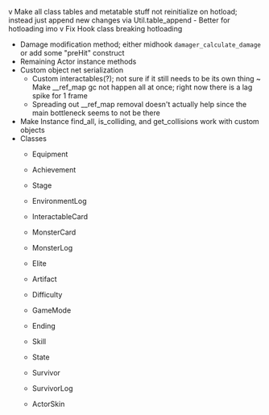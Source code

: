 v Make all class tables and metatable stuff not reinitialize on hotload; instead just append new changes via Util.table_append
    - Better for hotloading imo
v Fix Hook class breaking hotloading
- Damage modification method; either midhook `damager_calculate_damage` or add some "preHit" construct
- Remaining Actor instance methods
- Custom object net serialization
    - Custom interactables(?); not sure if it still needs to be its own thing
~ Make __ref_map gc not happen all at once; right now there is a lag spike for 1 frame
    - Spreading out __ref_map removal doesn't actually help since the main bottleneck seems to not be there
- Make Instance find_all, is_colliding, and get_collisions work with custom objects
- Classes
    - Equipment
    - Achievement

    - Stage
    - EnvironmentLog
    
    - InteractableCard
    - MonsterCard

    - MonsterLog
    - Elite
    
    - Artifact
    - Difficulty
    - GameMode

    - Ending

    - Skill
    - State
    - Survivor
    - SurvivorLog
    - ActorSkin